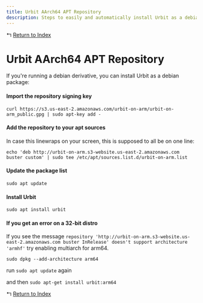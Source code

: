 ```yaml
---
title: Urbit AArch64 APT Repository
description: Steps to easily and automatically install Urbit as a debian package 
---
```


↰ [Return to Index](index.md)

# Urbit AArch64 APT Repository

If you're running a debian derivative, you can install Urbit as a debian package:

#### Import the repository signing key

`curl https://s3.us-east-2.amazonaws.com/urbit-on-arm/urbit-on-arm_public.gpg | sudo apt-key add -`

#### Add the repository to your apt sources

In case this linewraps on your screen, this is supposed to all be on one line:

`echo 'deb http://urbit-on-arm.s3-website.us-east-2.amazonaws.com buster custom' | sudo tee /etc/apt/sources.list.d/urbit-on-arm.list`

#### Update the package list

`sudo apt update`

#### Install Urbit

`sudo apt install urbit`

#### If you get an error on a 32-bit distro

If you see the message `repository 'http://urbit-on-arm.s3-website.us-east-2.amazonaws.com buster InRelease' doesn't support architecture 'armhf'` try enabling multiarch for arm64.

`sudo dpkg --add-architecture arm64`

run `sudo apt update` again

and then `sudo apt-get install urbit:arm64`

↰ [Return to Index](index.md)
